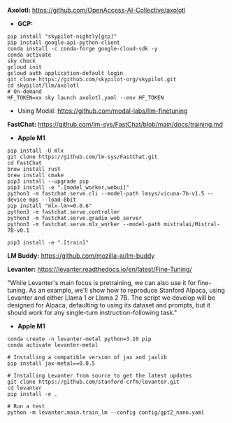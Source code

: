 **Axolotl:** https://github.com/OpenAccess-AI-Collective/axolotl  

- **GCP:**

```
pip install "skypilot-nightly[gcp]"
pip install google-api-python-client
conda install -c conda-forge google-cloud-sdk -y
conda activate
sky check
gcloud init
gcloud auth application-default login    
git clone https://github.com/skypilot-org/skypilot.git
cd skypilot/llm/axolotl
# On-demand
HF_TOKEN=xx sky launch axolotl.yaml --env HF_TOKEN
```

- Using Modal: https://github.com/modal-labs/llm-finetuning

**FastChat:** https://github.com/lm-sys/FastChat/blob/main/docs/training.md  

- **Apple M1**  

```
pip install -U mlx
git clone https://github.com/lm-sys/FastChat.git
cd FastChat
brew install rust 
brew install cmake
pip3 install --upgrade pip
pip3 install -e ".[model_worker,webui]"
python3 -m fastchat.serve.cli --model-path lmsys/vicuna-7b-v1.5 --device mps --load-8bit
pip install "mlx-lm>=0.0.6"
python3 -m fastchat.serve.controller
python3 -m fastchat.serve.gradio_web_server
python3 -m fastchat.serve.mlx_worker --model-path mistralai/Mistral-7B-v0.1
```

```
pip3 install -e ".[train]"
```

**LM Buddy:** https://github.com/mozilla-ai/lm-buddy  

**Levanter:** https://levanter.readthedocs.io/en/latest/Fine-Tuning/

"While Levanter's main focus is pretraining, we can also use it for fine-tuning. As an example, we'll show how to reproduce Stanford Alpaca, using Levanter and either Llama 1 or Llama 2 7B. The script we develop will be designed for Alpaca, defaulting to using its dataset and prompts, but it should work for any single-turn instruction-following task."

- **Apple M1**  

```
conda create -n levanter-metal python=3.10 pip
conda activate levanter-metal

# Installing a compatible version of jax and jaxlib
pip install jax-metal==0.0.5

# Installing Levanter from source to get the latest updates
git clone https://github.com/stanford-crfm/levanter.git
cd levanter
pip install -e .

# Run a test
python -m levanter.main.train_lm --config config/gpt2_nano.yaml
```
